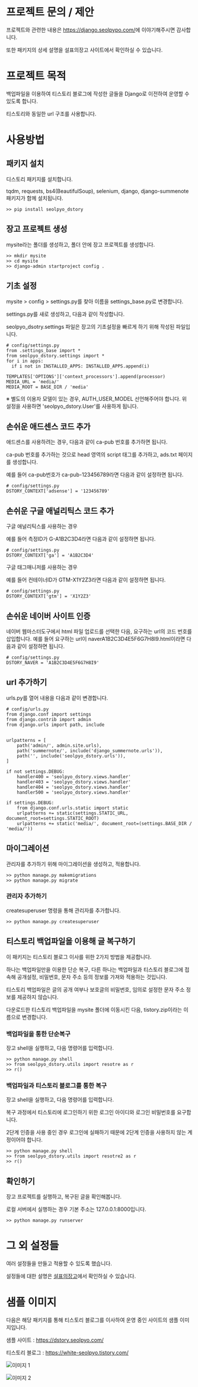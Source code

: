 # 프로젝트 문의 / 제안
프로젝트와 관련한 내용은 <https://django.seolpypo.com/>에 이야기해주시면 감사합니다.

또한 패키지의 상세 설명을 설표의장고 사이트에서 확인하실 수 있습니다.

# 프로젝트 목적
백업파일을 이용하여 티스토리 블로그에 작성한 글들을 Django로 이전하여 운영할 수 있도록 합니다.

티스토리와 동일한 url 구조를 사용합니다.

# 사용방법
## 패키지 설치
디스토리 패키지를 설치합니다.

tqdm, requests, bs4(BeautifulSoup), selenium, django, django-summenote 패키지가 함께 설치됩니다.
```
>> pip install seolpyo_dstory
```

## 장고 프로젝트 생성
mysite라는 폴더를 생성하고, 폴더 안에 장고 프로젝트를 생성합니다.
```
>> mkdir mysite
>> cd mysite
>> django-admin startproject config .
```

## 기초 설정
mysite > config > settings.py를 찾아 이름을 settings_base.py로 변경합니다.

settings.py를 새로 생성하고, 다음과 같이 작성합니다.

seolpyo_dsotry.settings 파일은 장고의 기초설정을 빠르게 하기 위해 작성된 파일입니다.
```
# config/settings.py
from .settings_base import *
from seolpyo_dstory.settings import *
for i in apps:
  if i not in INSTALLED_APPS: INSTALLED_APPS.append(i)

TEMPLATES['OPTIONS']['context_processors'].append(processor)
MEDIA_URL = 'media/'
MEDIA_ROOT = BASE_DIR / 'media'
```


※ 별도의 이용자 모델이 있는 경우, AUTH_USER_MODEL 선언해주어야 합니다. 위 설정을 사용하면 'seolpyo_dstory.User'를 사용하게 됩니다.

## 손쉬운 애드센스 코드 추가
애드센스를 사용하려는 경우, 다음과 같이 ca-pub 번호를 추가하면 됩니다.

ca-pub 번호를 추가하는 것으로 head 영역의 script 태그를 추가하고, ads.txt 페이지를 생성합니다.

예를 들어 ca-pub번호가 ca-pub-123456789라면 다음과 같이 설정하면 됩니다.
```
# config/settings.py
DSTORY_CONTEXT['adsense'] = '123456789'
```

## 손쉬운 구글 애널리틱스 코드 추가
구글 애널리틱스를 사용하는 경우

예를 들어 측정ID가 G-A1B2C3D4라면 다음과 같이 설정하면 됩니다.
```
# config/settings.py
DSTORY_CONTEXT['ga'] = 'A1B2C3D4'
```

구글 태그매니저를 사용하는 경우

예를 들어 컨테이너ID가 GTM-X1Y2Z3라면 다음과 같이 설정하면 됩니다.
```
# config/settings.py
DSTORY_CONTEXT['gtm'] = 'X1Y2Z3'
```

## 손쉬운 네이버 사이트 인증
네이버 웹마스터도구에서 html 파일 업로드를 선택한 다음, 요구하는 url의 코드 번호를 삽입합니다.
예를 들어 요구하는 url이 naverA1B2C3D4E5F6G7H8I9.html이라면 다음과 같이 설정하면 됩니다.
```
# config/settings.py
DSTORY_NAVER = 'A1B2C3D4E5F6G7H8I9'
```

## url 추가하기

urls.py를 열어 내용을 다음과 같이 변경합니다.
```
# config/urls.py
from django.conf import settings
from django.contrib import admin
from django.urls import path, include


urlpatterns = [
    path('admin/', admin.site.urls),
    path('summernote/', include('django_summernote.urls')),
    path('', include('seolpyo_dstory.urls')),
]

if not settings.DEBUG:
    handler400 = 'seolpyo_dstory.views.handler'
    handler403 = 'seolpyo_dstory.views.handler'
    handler404 = 'seolpyo_dstory.views.handler'
    handler500 = 'seolpyo_dstory.views.handler'

if settings.DEBUG:
    from django.conf.urls.static import static
    urlpatterns += static(settings.STATIC_URL, document_root=settings.STATIC_ROOT)
    urlpatterns += static('media/', document_root=(settings.BASE_DIR / 'media/'))
```

## 마이그레이션
관리자를 추가하기 위해 마이그레이션을 생성하고, 적용합니다.
```
>> python manage.py makemigrations
>> python manage.py migrate
```

### 관리자 추가하기
createsuperuser 명령을 통해 관리자를 추가합니다.
```
>> python manage.py createsuperuser
```

## 티스토리 백업파일을 이용해 글 복구하기
이 패키지는 티스토리 블로그 이사를 위한 2가지 방법을 제공합니다.

하나는 백업파일만을 이용한 단순 복구, 다른 하나는 백업파일과 티스토리 블로그에 접속해 공개설정, 비밀번호, 문자 주소 등의 정보를 가져와 적용하는 것입니다.

티스토리 백업파일은 글의 공개 여부나 보호글의 비밀번호, 임의로 설정한 문자 주소 정보를 제공하지 않습니다.

다운로드한 티스토리 백업파일을 mysite 폴더에 이동시킨 다음, tistory.zip이라는 이름으로 변경합니다.

### 백업파일을 통한 단순복구
장고 shell을 실행하고, 다음 명령어를 입력합니다.
```
>> python manage.py shell
>> from seolpyo_dstory.utils import resotre as r
>> r()
```

### 백업파일과 티스토리 블로그를 통한 복구
장고 shell을 실행하고, 다음 명령어를 입력합니다.

복구 과정에서 티스토리에 로그인하기 위한 로그인 아이디와 로그인 비밀번호를 요구합니다.

2단계 인증을 사용 중인 경우 로그인에 실패하기 때문에 2단계 인증을 사용하지 않는 계정이어야 합니다.
```
>> python manage.py shell
>> from seolpyo_dstory.utils import resotre2 as r
>> r()
```

## 확인하기
장고 프로젝트를 실행하고, 복구된 글을 확인해봅니다.

로컬 서버에서 실행하는 경우 기본 주소는 127.0.0.1:8000입니다.
```
>> python manage.py runserver
```

# 그 외 설정들
여러 설정들을 만들고 적용할 수 있도록 했습니다.

설정들에 대한 설명은 [설표의장고](https://django.seolpyo.com/)에서 확인하실 수 있습니다.


# 샘플 이미지
다음은 해당 패키지를 통해 티스토리 블로그를 이사하여 운영 중인 사이트의 샘플 이미지입니다.

샘플 사이트 : <https://dstory.seolpyo.com/>

티스토리 블로그 : <https://white-seolpyo.tistory.com/>

![이미지 1](https://github.com/white-seolpyo/seolpyo-dstory/blob/main/img1.png?raw=true)

![이미지 2](https://github.com/white-seolpyo/seolpyo-dstory/blob/main/img2.png?raw=true)

